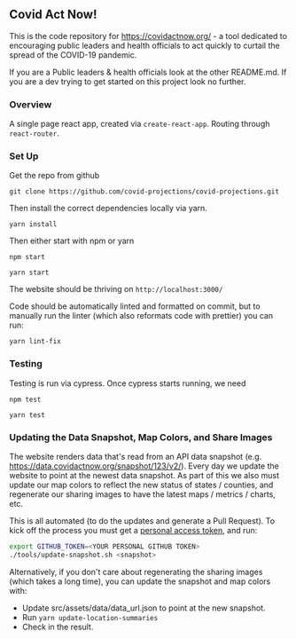 ## Covid Act Now!

This is the code repository for https://covidactnow.org/ - a tool dedicated to encouraging public leaders and health officials to act quickly to curtail the spread of the COVID-19 pandemic.

If you are a Public leaders & health officials look at the other README.md.
If you are a dev trying to get started on this project look no further.

### Overview

A single page react app, created via `create-react-app`. Routing through `react-router`.


### Set Up

Get the repo from github
```
git clone https://github.com/covid-projections/covid-projections.git
```

Then install the correct dependencies locally via yarn.
```
yarn install
```

Then either start with npm or yarn

```
npm start
```

```
yarn start
```

The website should be thriving on `http://localhost:3000/`


Code should be automatically linted and formatted on commit, but to manually run the linter (which also reformats code with prettier) you can run:
```
yarn lint-fix
```

### Testing

Testing is run via cypress. Once cypress starts running, we need

```
npm test
```
```
yarn test
```

### Updating the Data Snapshot, Map Colors, and Share Images
The website renders data that's read from an API data snapshot (e.g.
https://data.covidactnow.org/snapshot/123/v2/). Every day we update the website
to point at the newest data snapshot. As part of this we also must update our
map colors to reflect the new status of states / counties, and regenerate our
sharing images to have the latest maps / metrics / charts, etc.

This is all automated (to do the updates and generate a Pull Request). To kick off the process you must get a
[personal access token](https://help.github.com/en/github/authenticating-to-github/creating-a-personal-access-token-for-the-command-line),
and run:

```bash
export GITHUB_TOKEN=<YOUR PERSONAL GITHUB TOKEN>
./tools/update-snapshot.sh <snapshot>
```

Alternatively, if you don't care about regenerating the sharing images (which takes a long time), you can update the snapshot and map colors with:

* Update src/assets/data/data_url.json to point at the new snapshot.
* Run `yarn update-location-summaries`
* Check in the result.